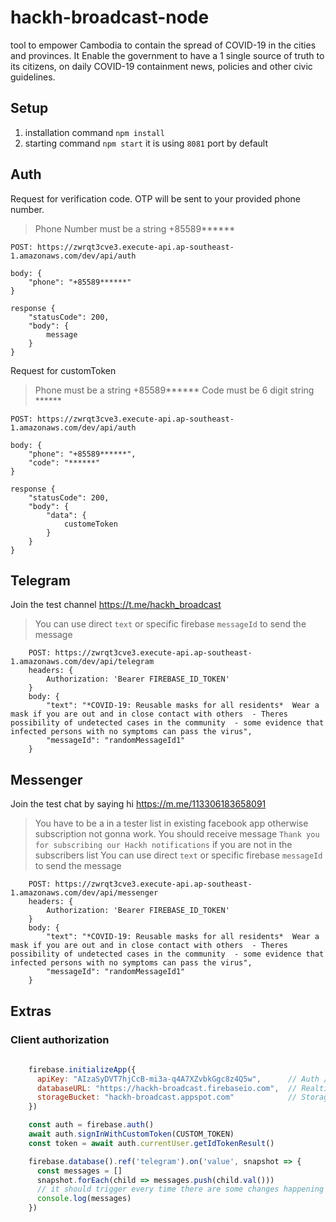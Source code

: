 # hackh-broadcast-node

tool to empower Cambodia to contain the spread of COVID-19 in the cities and provinces. It Enable the government to have a 1 single source of truth to its citizens, on daily COVID-19 containment news, policies and other civic guidelines. 


## Setup

1. installation command `npm install`
2. starting command `npm start` it is using `8081` port by default

## Auth

Request for verification code. OTP will be sent to your provided phone number.
>Phone Number must be a string +85589******

```
POST: https://zwrqt3cve3.execute-api.ap-southeast-1.amazonaws.com/dev/api/auth

body: {
	"phone": "+85589******"
}

response {
	"statusCode": 200,
	"body": {
		message
	}
}
```

Request for customToken
>Phone must be a string +85589******
>Code must be 6 digit string ******
```
POST: https://zwrqt3cve3.execute-api.ap-southeast-1.amazonaws.com/dev/api/auth

body: {
	"phone": "+85589******",
	"code": "******"
}

response {
	"statusCode": 200,
	"body": {
		"data": {
			customeToken
		}
	}
}
``` 

## Telegram 

Join the test channel https://t.me/hackh_broadcast
>You can use direct `text` or specific firebase `messageId` to send the message

```
	POST: https://zwrqt3cve3.execute-api.ap-southeast-1.amazonaws.com/dev/api/telegram
	headers: {
		Authorization: 'Bearer FIREBASE_ID_TOKEN'
	}
	body: {
		"text": "*COVID-19: Reusable masks for all residents*  Wear a mask if you are out and in close contact with others  - Theres possibility of undetected cases in the community  - some evidence that infected persons with no symptoms can pass the virus",
		"messageId": "randomMessageId1"
	}
```

## Messenger 

Join the test chat by saying hi https://m.me/113306183658091
>You have to be a in a tester list in existing facebook app otherwise subscription not gonna work.
>You should receive message `Thank you for subscribing our Hackh notifications` if you are not in the subscribers list
>You can use direct `text` or specific firebase `messageId` to send the message

```
	POST: https://zwrqt3cve3.execute-api.ap-southeast-1.amazonaws.com/dev/api/messenger
	headers: {
		Authorization: 'Bearer FIREBASE_ID_TOKEN'
	}
	body: {
		"text": "*COVID-19: Reusable masks for all residents*  Wear a mask if you are out and in close contact with others  - Theres possibility of undetected cases in the community  - some evidence that infected persons with no symptoms can pass the virus",
		"messageId": "randomMessageId1"
	}
```

## Extras

### Client authorization

```javascript
	
	firebase.initializeApp({
	  apiKey: "AIzaSyDVT7hjCcB-mi3a-q4A7XZvbkGgc8z4Q5w",      // Auth / General Use
	  databaseURL: "https://hackh-broadcast.firebaseio.com",  // Realtime Database
	  storageBucket: "hackh-broadcast.appspot.com"            // Storage
	})

	const auth = firebase.auth()
	await auth.signInWithCustomToken(CUSTOM_TOKEN)
	const token = await auth.currentUser.getIdTokenResult()

	firebase.database().ref('telegram').on('value', snapshot => {
	  const messages = []
	  snapshot.forEach(child => messages.push(child.val()))
	  // it should trigger every time there are some changes happening
	  console.log(messages)
	})
```